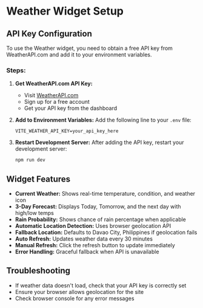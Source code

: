 # Weather Widget Setup

## API Key Configuration

To use the Weather widget, you need to obtain a free API key from WeatherAPI.com and add it to your environment variables.

### Steps:

1. **Get WeatherAPI.com API Key:**

    - Visit [WeatherAPI.com](https://www.weatherapi.com/)
    - Sign up for a free account
    - Get your API key from the dashboard

2. **Add to Environment Variables:**
   Add the following line to your `.env` file:

    ```
    VITE_WEATHER_API_KEY=your_api_key_here
    ```

3. **Restart Development Server:**
   After adding the API key, restart your development server:
    ```bash
    npm run dev
    ```

## Widget Features

-   **Current Weather:** Shows real-time temperature, condition, and weather icon
-   **3-Day Forecast:** Displays Today, Tomorrow, and the next day with high/low temps
-   **Rain Probability:** Shows chance of rain percentage when applicable
-   **Automatic Location Detection:** Uses browser geolocation API
-   **Fallback Location:** Defaults to Davao City, Philippines if geolocation fails
-   **Auto Refresh:** Updates weather data every 30 minutes
-   **Manual Refresh:** Click the refresh button to update immediately
-   **Error Handling:** Graceful fallback when API is unavailable

## Troubleshooting

-   If weather data doesn't load, check that your API key is correctly set
-   Ensure your browser allows geolocation for the site
-   Check browser console for any error messages
